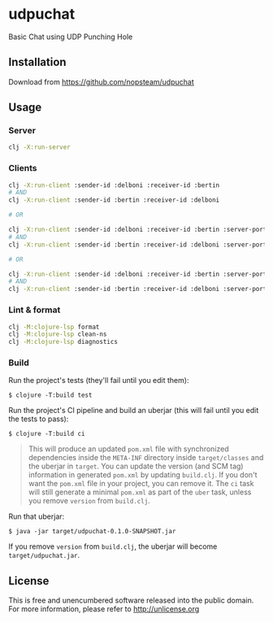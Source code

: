 # udpuchat

Basic Chat using UDP Punching Hole

## Installation

Download from https://github.com/nopsteam/udpuchat

## Usage

### Server
```bash
clj -X:run-server
```

### Clients
```bash
clj -X:run-client :sender-id :delboni :receiver-id :bertin
# AND
clj -X:run-client :sender-id :bertin :receiver-id :delboni

# OR

clj -X:run-client :sender-id :delboni :receiver-id :bertin :server-port 7070
# AND
clj -X:run-client :sender-id :bertin :receiver-id :delboni :server-port 7070

# OR

clj -X:run-client :sender-id :delboni :receiver-id :bertin :server-port 7070 :server-ip \"127.0.0.1\"
# AND
clj -X:run-client :sender-id :bertin :receiver-id :delboni :server-port 7070 :server-ip \"127.0.0.1\"
```

### Lint & format
```bash
clj -M:clojure-lsp format
clj -M:clojure-lsp clean-ns
clj -M:clojure-lsp diagnostics
```

### Build
Run the project's tests (they'll fail until you edit them):

    $ clojure -T:build test

Run the project's CI pipeline and build an uberjar (this will fail until you edit the tests to pass):

    $ clojure -T:build ci

> This will produce an updated `pom.xml` file with synchronized dependencies inside the `META-INF`
directory inside `target/classes` and the uberjar in `target`. You can update the version (and SCM tag)
information in generated `pom.xml` by updating `build.clj`. If you don't want the `pom.xml` file in your project, you can remove it. The `ci` task will
still generate a minimal `pom.xml` as part of the `uber` task, unless you remove `version`
from `build.clj`.

Run that uberjar:

    $ java -jar target/udpuchat-0.1.0-SNAPSHOT.jar

If you remove `version` from `build.clj`, the uberjar will become `target/udpuchat.jar`.

## License

This is free and unencumbered software released into the public domain.
For more information, please refer to http://unlicense.org
